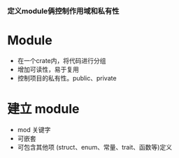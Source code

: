 ### 定义module俩控制作用域和私有性

# Module
- 在一个crate内，将代码进行分组
- 增加可读性，易于复用
- 控制项目的私有性。public、private

# 建立 module
- mod 关键字
- 可嵌套
- 可包含其他项 (struct、enum、常量、trait、函数等)定义

